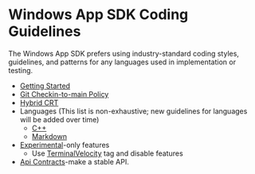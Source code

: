 # Windows App SDK Coding Guidelines

The Windows App SDK prefers using industry-standard coding styles, guidelines, and patterns for any
languages used in implementation or testing.

- [Getting Started](Coding-Guidelines/GettingStarted.md)
- [Git Checkin-to-main Policy](Coding-Guidelines/GitCheckinToMainPolicy.md)
- [Hybrid CRT](Coding-Guidelines/HybridCRT.md)
- Languages (This list is non-exhaustive; new guidelines for languages will be added over time)
  - [C++](Coding-Guidelines/Languages-CPP.md)
  - [Markdown](Coding-Guidelines/Languages-Markdown.md)
- [Experimental](Coding-Guidelines/Experimental.md)-only features
  - Use [TerminalVelocity](Coding-Guidelines/TerminalVelocity.md) tag and disable features
- [Api Contracts](Coding-Guidelines/WinRTAPIContracts.md)-make a stable API.
